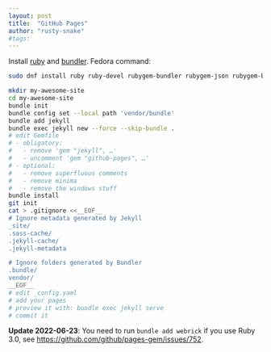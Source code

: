 ```yaml
---
layout: post
title:  "GitHub Pages"
author: "rusty-snake"
#tags:
---
```


Install [ruby](https://www.ruby-lang.org/) and [bundler](https://bundler.io/). Fedora command:

```bash
sudo dnf install ruby ruby-devel rubygem-bundler rubygem-json rubygem-bigdecimal
```

```bash
mkdir my-awesome-site
cd my-awesome-site
bundle init
bundle config set --local path 'vendor/bundle'
bundle add jekyll
bundle exec jekyll new --force --skip-bundle .
# edit Gemfile
# - obligatory:
#   - remove 'gem "jekyll", …'
#   - uncomment 'gem "github-pages", …'
# - optional:
#   - remove superfluous comments
#   - remove minima
#   - remove the windows stuff
bundle install
git init
cat > .gitignore <<__EOF__
# Ignore metadata generated by Jekyll
_site/
.sass-cache/
.jekyll-cache/
.jekyll-metadata

# Ignore folders generated by Bundler
.bundle/
vendor/
__EOF__
# edit _config.yaml
# add your pages
# preview it with: bundle exec jekyll serve
# commit it
```

**Update 2022-06-23**: You need to run `bundle add webrick` if you use Ruby 3.0, see <https://github.com/github/pages-gem/issues/752>.
